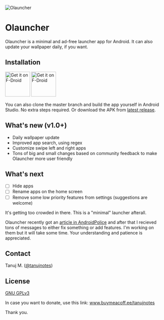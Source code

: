 ![Olauncher](https://repository-images.githubusercontent.com/278638069/82fbed00-f4f3-11ea-8028-1493d78c4ebd)
# Olauncher
Olauncher is a minimal and ad-free launcher app for Android. It can also update your wallpaper daily, if you want.

## Installation
[<img src="https://fdroid.gitlab.io/artwork/badge/get-it-on.png"
    alt="Get it on F-Droid"
    height="80">](https://f-droid.org/packages/app.olauncher)
[<img src="https://play.google.com/intl/en_us/badges/static/images/badges/en_badge_web_generic.png"
    alt="Get it on F-Droid"
    height="80">](https://play.google.com/store/apps/details?id=app.olauncher)

You can also clone the master branch and build the app yourself in Android Studio. No extra steps required. Or download the APK from [latest release](https://github.com/tanujnotes/Olauncher/releases/).

## What's new (v1.0+)

* Daily wallpaper update
* Improved app search, using regex
* Customize swipe left and right apps
* Tons of big and small changes based on community feedback to make Olauncher more user friendly

## What's next

- [ ] Hide apps
- [ ] Rename apps on the home screen
- [ ] Remove some low priority features from settings (suggestions are welcome)

It's getting too crowded in there. This is a "minimal" launcher afterall.

Olauncher recently got an [article in AndroidPolice](https://www.androidpolice.com/2020/09/21/olauncher-gives-your-home-screen-an-open-source-minimalist-makeover/) and after that I recieved tons of messages to either fix something or add features. I'm working on them but it will take some time. Your understanding and patience is appreciated.

## Contact
Tanuj M. ([@tanujnotes](https://twitter.com/tanujnotes))

## License
[GNU GPLv3 ](https://www.gnu.org/licenses/gpl-3.0.en.html)

In case you want to donate, use this link: www.buymeacoff.ee/tanujnotes

Thank you.
